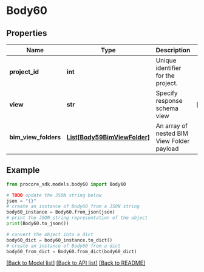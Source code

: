 # Body60


## Properties

Name | Type | Description | Notes
------------ | ------------- | ------------- | -------------
**project_id** | **int** | Unique identifier for the project. | 
**view** | **str** | Specify response schema view | [optional] 
**bim_view_folders** | [**List[Body59BimViewFolder]**](Body59BimViewFolder.md) | An array of nested BIM View Folder payload | 

## Example

```python
from procore_sdk.models.body60 import Body60

# TODO update the JSON string below
json = "{}"
# create an instance of Body60 from a JSON string
body60_instance = Body60.from_json(json)
# print the JSON string representation of the object
print(Body60.to_json())

# convert the object into a dict
body60_dict = body60_instance.to_dict()
# create an instance of Body60 from a dict
body60_from_dict = Body60.from_dict(body60_dict)
```
[[Back to Model list]](../README.md#documentation-for-models) [[Back to API list]](../README.md#documentation-for-api-endpoints) [[Back to README]](../README.md)



